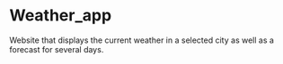 # Weather_app
Website that displays the current weather in a selected city as well as a forecast for several days.

